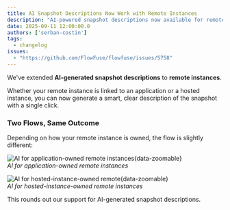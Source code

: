 ```yaml
---
title: AI Snapshot Descriptions Now Work with Remote Instances
description: "AI-powered snapshot descriptions now available for remote instances"
date: 2025-09-11 12:00:00.0
authors: ['serban-costin']
tags:
  - changelog
issues:
  - "https://github.com/FlowFuse/flowfuse/issues/5758"
---
```


We've extended **AI-generated snapshot descriptions** to **remote instances**.

Whether your remote instance is linked to an application or a hosted instance, you can now generate a smart, clear description of the snapshot with a single click.

### Two Flows, Same Outcome

Depending on how your remote instance is owned, the flow is slightly different:

![AI for application-owned remote instances](./images/device-llm-snapshot-description_application-owned.gif){data-zoomable}  
_AI for application-owned remote instances_

![AI for hosted-instance-owned remote](./images/device-llm-snapshot-description_instance-owned.gif){data-zoomable}  
_AI for hosted-instance-owned remote instances_

This rounds out our support for AI-generated snapshot descriptions.
